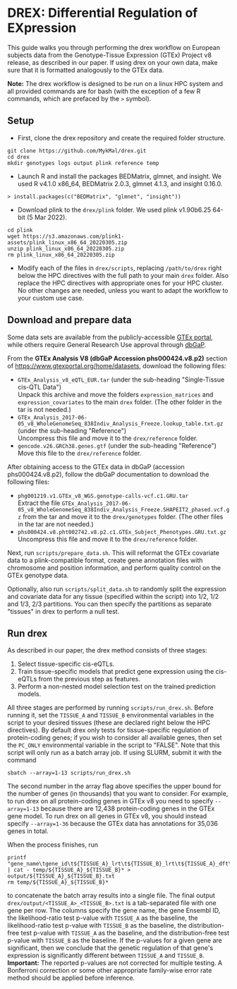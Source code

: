 # DREX: Differential Regulation of EXpression

This guide walks you through performing the drex workflow on European subjects data from the Genotype-Tissue Expression (GTEx) Project v8 release, as described in our paper. If using drex on your own data, make sure that it is formatted analogously to the GTEx data.

**Note:** The drex workflow is designed to be run on a linux HPC system and all provided commands are for bash (with the exception of a few R commands, which are prefaced by the `>` symbol).

## Setup

* First, clone the drex repository and create the required folder structure.
```
git clone https://github.com/MykMal/drex.git
cd drex
mkdir genotypes logs output plink reference temp
```
* Launch R and install the packages BEDMatrix, glmnet, and insight. We used R v4.1.0 x86_64, BEDMatrix 2.0.3, glmnet 4.1.3, and insight 0.16.0.
```
> install.packages(c("BEDMatrix", "glmnet", "insight"))
```
* Download plink to the `drex/plink` folder. We used plink v1.90b6.25 64-bit (5 Mar 2022).
```
cd plink
wget https://s3.amazonaws.com/plink1-assets/plink_linux_x86_64_20220305.zip
unzip plink_linux_x86_64_20220305.zip
rm plink_linux_x86_64_20220305.zip
```
* Modify each of the files in `drex/scripts`, replacing `/path/to/drex` right below the HPC directives with the full path to your main `drex` folder. Also replace the HPC directives with appropriate ones for your HPC cluster. No other changes are needed, unless you want to adapt the workflow to your custom use case.

## Download and prepare data

Some data sets are available from the publicly-accessible [GTEx portal](https://www.gtexportal.org/home/), while others require General Research Use approval through [dbGaP](https://www.ncbi.nlm.nih.gov/gap/).

From the **GTEx Analysis V8 (dbGaP Accession phs000424.v8.p2)** section of https://www.gtexportal.org/home/datasets, download the following files:

* `GTEx_Analysis_v8_eQTL_EUR.tar` (under the sub-heading "Single-Tissue cis-QTL Data")  
Unpack this archive and move the folders `expression_matrices` and `expression_covariates` to the main `drex` folder. (The other folder in the tar is not needed.)
* `GTEx_Analysis_2017-06-05_v8_WholeGenomeSeq_838Indiv_Analysis_Freeze.lookup_table.txt.gz` (under the sub-heading "Reference")  
Uncompress this file and move it to the `drex/reference` folder.
* `gencode.v26.GRCh38.genes.gtf` (under the sub-heading "Reference")  
Move this file to the `drex/reference` folder.

After obtaining access to the GTEx data in dbGaP (accession phs000424.v8.p2), follow the dbGaP documentation to download the following files:

* `phg001219.v1.GTEx_v8_WGS.genotype-calls-vcf.c1.GRU.tar`  
Extract the file `GTEx_Analysis_2017-06-05_v8_WholeGenomeSeq_838Indiv_Analysis_Freeze.SHAPEIT2_phased.vcf.gz` from the tar and move it to the `drex/genotypes` folder. (The other files in the tar are not needed.)
* `phs000424.v8.pht002742.v8.p2.c1.GTEx_Subject_Phenotypes.GRU.txt.gz`  
Uncompress this file and move it to the `drex/reference` folder.

Next, run `scripts/prepare_data.sh`. This will reformat the GTEx covariate data to a plink-compatible format, create gene annotation files with chromosome and position information, and perform quality control on the GTEx genotype data.

Optionally, also run `scripts/split_data.sh` to randomly split the expression and covariate data for any tissue (specified within the script) into 1/2, 1/2 and 1/3, 2/3 partitions. You can then specify the partitions as separate "tissues" in drex to perform a null test.

## Run drex

As described in our paper, the drex method consists of three stages:

1. Select tissue-specific cis-eQTLs.
1. Train tissue-specific models that predict gene expression using the cis-eQTLs from the previous step as features.
1. Perform a non-nested model selection test on the trained prediction models.

All three stages are performed by running `scripts/run_drex.sh`. Before running it, set the `TISSUE_A` and `TISSUE_B` environmental variables in the script to your desired tissues (these are declared right below the HPC directives). By default drex only tests for tissue-specific regulation of protein-coding genes; if you wish to consider all available genes, then set the `PC_ONLY` environmental variable in the script to "FALSE". Note that this script will only run as a batch array job. If using SLURM, submit it with the command
```
sbatch --array=1-13 scripts/run_drex.sh
```
The second number in the array flag above specifies the upper bound for the number of genes (in thousands) that you want to consider. For example, to run drex on all protein-coding genes in GTEx v8 you need to specify `--array=1-13` because there are 12,438 protein-coding genes in the GTEx gene model. To run drex on all genes in GTEx v8, you should instead specify `--array=1-36` because the GTEx data has annotations for 35,036 genes in total.

When the process finishes, run
```
printf "gene_name\tgene_id\t${TISSUE_A}_lrt\t${TISSUE_B}_lrt\t${TISSUE_A}_dft\t${TISSUE_B}_dft\n" | cat - temp/${TISSUE_A}_${TISSUE_B}* > output/${TISSUE_A}_${TISSUE_B}.txt
rm temp/${TISSUE_A}_${TISSUE_B}*
```
to concatenate the batch array results into a single file. The final output `drex/output/<TISSUE_A>_<TISSUE_B>.txt` is a tab-separated file with one gene per row. The columns specify the gene name, the gene Ensembl ID, the likelihood-ratio test p-value with `TISSUE_A` as the baseline, the likelihood-ratio test p-value with `TISSUE_B` as the baseline, the distribution-free test p-value with `TISSUE_A` as the baseline, and the distribution-free test p-value with `TISSUE_B` as the baseline. If the p-values for a given gene are significant, then we conclude that the genetic regulation of that gene's expression is significantly different between `TISSUE_A` and `TISSUE_B`.  
**Important:** The reported p-values are not corrected for multiple testing. A Bonferroni correction or some other appropriate family-wise error rate method should be applied before inference.

